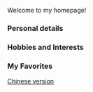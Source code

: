 Welcome to my homepage!

### Personal details

### Hobbies and Interests

### My Favorites

<a href="/index.html">Chinese version</a>
